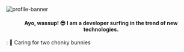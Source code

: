 ![profile-banner](https://github.com/Dioue/dioue/assets/135021139/7d02ff54-395c-44fe-a717-5e5de7868798)
<h4 align="center">Ayo, wassup! 😎 I am a developer surfing in the trend of new technologies.</h4>

: 🐇 Caring for two chonky bunnies <br>
